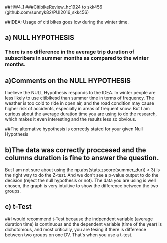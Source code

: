 ##HW4_1
###CitibikeReview_hc1924 to skk456 (github.com/sunnyk82/PUI2016_skk456)

##IDEA: Usage of citi bikes goes low during the winter time.


## a) NULL HYPOTHESIS
### There is no difference in the average trip duration of subscribers in summer months as compared to the winter months.

## a)Comments on the  NULL HYPOTHESIS
I believe the NULL Hypothesis responds to the IDEA. In winter people are less likely to use citibikesd than summer time in terms of frequency. The weather is too cold to ride in open air, and the road condition may cause higher risk of accidents, especially in areas of frequent snow. But I am curious about the average duration time you are using to do the research, which makes it even interesting and the results less so obvious.

##The alternative hypothesis is correctly stated for your given Null Hypothesis

## b)The data was correctly proccesed and the columns duration is fine to answer the question.
But I am not sure about using the np.abs(stats.zscore(summer_dur)) < 3) is the right way to do the Z-test. And we don't see a p-value output to do the decision (reject the null hypothesis or not). The data you are using is well chosen, the graph is very intuitive to show the difference between the two groups.

## c) t-Test

##I would recommend t-Test because the indpendent variable (average duration time) is continuous and the dependent variable (time of the year) is dichotomous, and most critically, you are tesing if there is difference between two groups on one DV. That's when you use a t-test.
